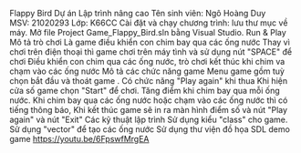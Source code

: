 Flappy Bird
Dự án Lập trình nâng cao
Tên sinh viên: Ngô Hoàng Duy  
MSV: 21020293 
Lớp: K66CC
Cài đặt và chạy chương trình:
lưu thư mục về máy.
Mở file Project Game_Flappy_Bird.sln bằng Visual Studio.
Run & Play
Mô tả trò chơi
Là game điều khiển con chim bay qua các ống nước
Thay vì chơi trên điện thoại thì game chơi trên máy tình và sử dụng nút "SPACE" để chơi 
Điều khiển con chim qua các ống nước, trò chơi kết thúc khi chim va chạm vào các ống nước
Mô tả các chức năng game
Menu game gồm tuỳ chọn bắt đầu và thoát game .
Có chức năng "Play again" khi thua 
Khi hiện cửa số game chọn "Start" để chơi.
Tăng điểm khi chim bay qua mỗi ống nước.
Khi chim bay qua các ống nước hoặc chạm vào các ống nước thì có tiếng thông báo, 
Khi kết thúc game sẽ in ra màn hình điểm số và nút "Play again" và nút "Exit"
Các kỹ thuật lập trình
Sử dụng kiểu "class" cho game.
Sử dụng "vector" để tạo các ống nước 
Sử dụng thư viện đồ họa SDL
demo game
https://youtu.be/6FpswfMrgEA
